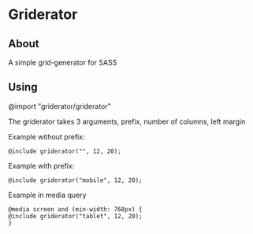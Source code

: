 # Griderator

## About
A simple grid-generator for SASS

## Using
@import "griderator/griderator"

The griderator takes 3 arguments, prefix, number of columns, left margin

Example without prefix:

```
@include griderator("", 12, 20);
```

Example with prefix:

```
@include griderator("mobile", 12, 20);
```

Example in media query

```
@media screen and (min-width: 768px) {
@include griderator("tablet", 12, 20);
}
```
